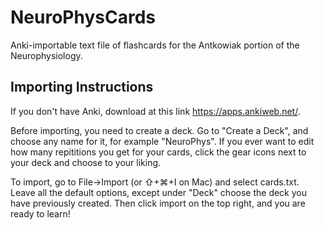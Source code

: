 # NeuroPhysCards
Anki-importable text file of flashcards for the Antkowiak portion of the Neurophysiology.

## Importing Instructions

If you don't have Anki, download at this link https://apps.ankiweb.net/.

Before importing, you need to create a deck. Go to "Create a Deck", and choose any name for it, for example "NeuroPhys". If you ever want to edit how many repititions you get for your cards, click the gear icons next to your deck and choose to your liking.

To import, go to File->Import (or ⇧+⌘+I on Mac) and select cards.txt. Leave all the default options, except under "Deck" choose the deck you have previously created. Then click import on the top right, and you are ready to learn!
